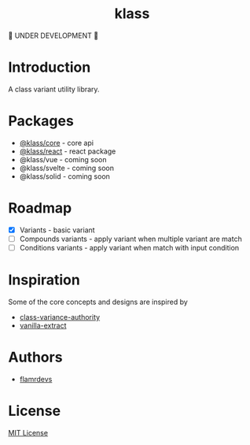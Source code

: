 <p align="center">
  <h1 align="center">klass</h1>
</p>

🚧 UNDER DEVELOPMENT 🚧

# Introduction

A class variant utility library.

# Packages

- [@klass/core](./packages/core) - core api
- [@klass/react](./packages/react) - react package
- @klass/vue - coming soon
- @klass/svelte - coming soon
- @klass/solid - coming soon

# Roadmap

- [x] Variants - basic variant
- [ ] Compounds variants - apply variant when multiple variant are match
- [ ] Conditions variants - apply variant when match with input condition

# Inspiration

Some of the core concepts and designs are inspired by

- [class-variance-authority](https://github.com/joe-bell/cva)
- [vanilla-extract](https://github.com/vanilla-extract-css/vanilla-extract)

# Authors

- [flamrdevs](https://github.com/flamrdevs)

# License

[MIT License](./LICENSE)

